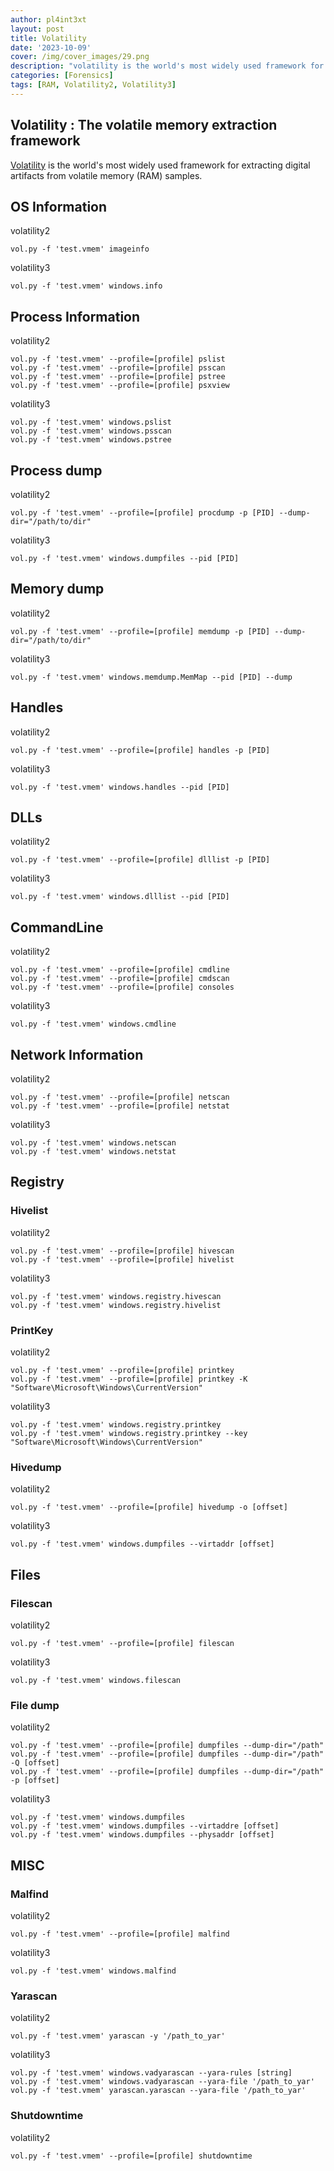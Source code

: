 ```yaml
---
author: pl4int3xt
layout: post
title: Volatility
date: '2023-10-09'
cover: /img/cover_images/29.png
description: "volatility is the world's most widely used framework for extracting digital artifacts from volatile memory (RAM) samples."
categories: [Forensics]
tags: [RAM, Volatility2, Volatility3]
---
```


## Volatility : The volatile memory extraction framework
[Volatility](https://github.com/volatilityfoundation/volatility3) is the world's most widely used framework for extracting digital artifacts from volatile memory (RAM) samples.

## OS Information
volatility2
```
vol.py -f 'test.vmem' imageinfo
```
volatility3
```
vol.py -f 'test.vmem' windows.info
```
## Process Information
volatility2
```
vol.py -f 'test.vmem' --profile=[profile] pslist
vol.py -f 'test.vmem' --profile=[profile] psscan
vol.py -f 'test.vmem' --profile=[profile] pstree
vol.py -f 'test.vmem' --profile=[profile] psxview
```
volatility3
```
vol.py -f 'test.vmem' windows.pslist
vol.py -f 'test.vmem' windows.psscan
vol.py -f 'test.vmem' windows.pstree
```
## Process dump
volatility2
```
vol.py -f 'test.vmem' --profile=[profile] procdump -p [PID] --dump-dir="/path/to/dir"
```
volatility3
```
vol.py -f 'test.vmem' windows.dumpfiles --pid [PID]
```
## Memory dump
volatility2
```
vol.py -f 'test.vmem' --profile=[profile] memdump -p [PID] --dump-dir="/path/to/dir"
```
volatility3
```
vol.py -f 'test.vmem' windows.memdump.MemMap --pid [PID] --dump
```
## Handles 
volatility2
```
vol.py -f 'test.vmem' --profile=[profile] handles -p [PID]
```
volatility3
```
vol.py -f 'test.vmem' windows.handles --pid [PID]
```
## DLLs
volatility2
```
vol.py -f 'test.vmem' --profile=[profile] dlllist -p [PID]
```
volatility3
```
vol.py -f 'test.vmem' windows.dlllist --pid [PID]
```
## CommandLine
volatility2
```
vol.py -f 'test.vmem' --profile=[profile] cmdline
vol.py -f 'test.vmem' --profile=[profile] cmdscan
vol.py -f 'test.vmem' --profile=[profile] consoles
```
volatility3
```
vol.py -f 'test.vmem' windows.cmdline
```
## Network Information
volatility2
```
vol.py -f 'test.vmem' --profile=[profile] netscan
vol.py -f 'test.vmem' --profile=[profile] netstat
```
volatility3
```
vol.py -f 'test.vmem' windows.netscan
vol.py -f 'test.vmem' windows.netstat
```
## Registry
### Hivelist
volatility2
```
vol.py -f 'test.vmem' --profile=[profile] hivescan
vol.py -f 'test.vmem' --profile=[profile] hivelist
```
volatility3
```
vol.py -f 'test.vmem' windows.registry.hivescan
vol.py -f 'test.vmem' windows.registry.hivelist
```
### PrintKey
volatility2
```
vol.py -f 'test.vmem' --profile=[profile] printkey
vol.py -f 'test.vmem' --profile=[profile] printkey -K "Software\Microsoft\Windows\CurrentVersion"
```
volatility3
```
vol.py -f 'test.vmem' windows.registry.printkey
vol.py -f 'test.vmem' windows.registry.printkey --key "Software\Microsoft\Windows\CurrentVersion"
```
### Hivedump
volatility2
```
vol.py -f 'test.vmem' --profile=[profile] hivedump -o [offset]
```
volatility3
```
vol.py -f 'test.vmem' windows.dumpfiles --virtaddr [offset]
```
## Files
### Filescan
volatility2
```
vol.py -f 'test.vmem' --profile=[profile] filescan
```
volatility3
```
vol.py -f 'test.vmem' windows.filescan
```
### File dump
volatility2
```
vol.py -f 'test.vmem' --profile=[profile] dumpfiles --dump-dir="/path"
vol.py -f 'test.vmem' --profile=[profile] dumpfiles --dump-dir="/path" -Q [offset]
vol.py -f 'test.vmem' --profile=[profile] dumpfiles --dump-dir="/path" -p [offset]
```
volatility3
```
vol.py -f 'test.vmem' windows.dumpfiles
vol.py -f 'test.vmem' windows.dumpfiles --virtaddre [offset]
vol.py -f 'test.vmem' windows.dumpfiles --physaddr [offset]
```
## MISC
### Malfind
volatility2
```
vol.py -f 'test.vmem' --profile=[profile] malfind
```
volatility3
```
vol.py -f 'test.vmem' windows.malfind
```
### Yarascan
volatility2
```
vol.py -f 'test.vmem' yarascan -y '/path_to_yar'
```
volatility3
```
vol.py -f 'test.vmem' windows.vadyarascan --yara-rules [string]
vol.py -f 'test.vmem' windows.vadyarascan --yara-file '/path_to_yar'
vol.py -f 'test.vmem' yarascan.yarascan --yara-file '/path_to_yar'
```
### Shutdowntime
volatility2
```
vol.py -f 'test.vmem' --profile=[profile] shutdowntime
```